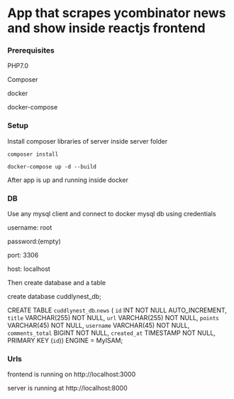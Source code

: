 # App that scrapes ycombinator news and show inside reactjs frontend

### Prerequisites
PHP7.0

Composer

docker

docker-compose


### Setup

Install composer libraries of server inside server folder

```
composer install
```


```
docker-compose up -d --build
```

After app is up and running inside docker 

### DB

Use any mysql client and connect to docker mysql db using credentials

username: root

password:(empty)

port: 3306

host: localhost


Then create database and a table

create database cuddlynest_db;

CREATE TABLE `cuddlynest_db`.`news` (
  `id` INT NOT NULL AUTO_INCREMENT,
  `title` VARCHAR(255) NOT NULL,
  `url` VARCHAR(255) NOT NULL,
  `points` VARCHAR(45) NOT NULL,
  `username` VARCHAR(45) NOT NULL,
  `comments_total` BIGINT NOT NULL,
  `created_at` TIMESTAMP NOT NULL,
  PRIMARY KEY (`id`))
ENGINE = MyISAM;


### Urls

frontend is running on http://localhost:3000

server is running at http://localhost:8000

